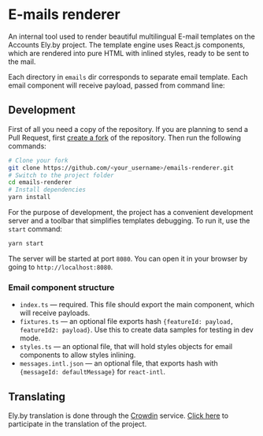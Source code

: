 # E-mails renderer

An internal tool used to render beautiful multilingual E-mail templates on the Accounts Ely.by project.
The template engine uses React.js components, which are rendered into pure HTML with inlined styles, ready to be sent
to the mail.

Each directory in `emails` dir corresponds to separate email template. Each email component will receive payload, passed from command line:

## Development

First of all you need a copy of the repository. If you are planning to send a Pull Request, first
[create a fork](https://help.github.com/en/articles/fork-a-repo) of the repository. Then run the following commands:

```sh
# Clone your fork
git clone https://github.com/<your_username>/emails-renderer.git
# Switch to the project folder
cd emails-renderer
# Install dependencies
yarn install
```

For the purpose of development, the project has a convenient development server and a toolbar that simplifies
templates debugging. To run it, use the `start` command:

```sh
yarn start
```

The server will be started at port `8080`. You can open it in your browser by going to `http://localhost:8080`.

### Email component structure

* `index.ts` — required. This file should export the main component, which will receive payloads.
* `fixtures.ts` — an optional file exports hash `{featureId: payload, featureId2: payload}`.
  Use this to create data samples for testing in dev mode.
* `styles.ts` — an optional file, that will hold styles objects for email components to allow styles inlining.
* `messages.intl.json` — an optional file, that exports hash with `{messageId: defaultMessage}` for `react-intl`.

## Translating

Ely.by translation is done through the [Crowdin](https://crowdin.com) service.
[Click here](https://translate.ely.by/project/elyby/invite) to participate in the translation of the project.
